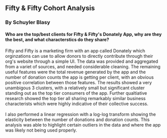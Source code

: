 ## Fifty & Fifty Cohort Analysis 
### By Schuyler Blasy
#### Who are the top/best clients for Fifty & Fifty's Donately App, why are they the best, and what characterstics do they share?
Fifty and Fifty is a marketing firm with an app called Donately which orginzations can use to allow donors to directly contribute through their org's website through a simple UI. The data was provided and aggregated from a variet of sources, and needed considerable cleaning. The remaining useful features were the total revenue generated by the app and the number of donation counts the app is getting per client, with an obvious positive correlation between those features. The results showed a very unambigous 3 clusters, with a relatively small but significant cluster standing out as the top tier consumers of the app. Further qualtiative research showed the top tier all sharing remarkably similar business characterists which were highly indicative of their collective success.</br></br> I also performed a linear regression with a log-log transform showing the elasticity between the number of donations and donation counts. This analysis was able to highlight certain outliers in the data and where the app was likely not being used properly.  

